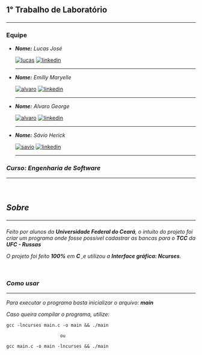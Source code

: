 ## **1° Trabalho de Laboratório**<hr>
### **Equipe**

- *__Nome:__ Lucas José*

    [![lucas](https://img.shields.io/badge/GitHub-%23121011.svg?logo=github&logoColor=white)](https://github.com/lukaian-k)
    [![linkedin](https://img.shields.io/badge/-Linkedin-blue?logo=Linkedin&logoColor=white)](https://www.linkedin.com/in/lukaian/)<hr>

- *__Nome:__ Emilly Maryelle*

    [![alvaro](https://img.shields.io/badge/GitHub-%23121011.svg?logo=github&logoColor=white)](https://github.com/EmillyMaryelle)
    [![linkedin](https://img.shields.io/badge/-Linkedin-blue?logo=Linkedin&logoColor=white)](https://www.linkedin.com/in/emilly-maryelle-6641101a2/)<hr>

- *__Nome:__ Alvaro George*

    [![alvaro](https://img.shields.io/badge/GitHub-%23121011.svg?logo=github&logoColor=white)](https://github.com/contrasov)
    [![linkedin](https://img.shields.io/badge/-Linkedin-blue?logo=Linkedin&logoColor=white)](https://www.linkedin.com/in/alvaro-santos-669354203/)<hr>

- *__Nome:__ Sávio Herick*

    [![savio](https://img.shields.io/badge/GitHub-%23121011.svg?logo=github&logoColor=white)](https://github.com/SavioHerick)
    [![linkedin](https://img.shields.io/badge/-Linkedin-blue?logo=Linkedin&logoColor=white)](https://www.linkedin.com/in/s%C3%A1vio-herick-6a22b3223/)<hr>

### *__Curso:__ Engenharia de Software*<hr><br>

## ***Sobre***<hr>
*Feito por alunos da __Universidade Federal do Ceará__, o intuito do projeto foi criar um programa onde fosse possível cadastrar as bancas para o __TCC__ da __UFC - Russas__*

*O projeto foi feito __100%__ em __C__ ,e utilizou a __Interface gráfica: Ncurses__.*

<br>

### ***Como usar***<hr>
*Para executar o programa basta inicializar o arquivo: __main__*

*Caso queira compilar o programa, utilize:<br>*

```
gcc -lncurses main.c -o main && ./main

                    ou

gcc main.c -o main -lncurses && ./main
```